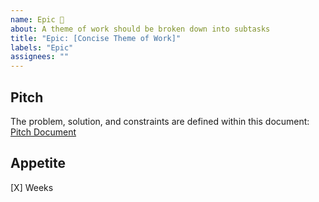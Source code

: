 ```yaml
---
name: Epic 🚩
about: A theme of work should be broken down into subtasks
title: "Epic: [Concise Theme of Work]"
labels: "Epic"
assignees: ""
---
```


## Pitch

The problem, solution, and constraints are defined within this document:  
[Pitch Document](https://example.com/)

## Appetite

[X] Weeks
